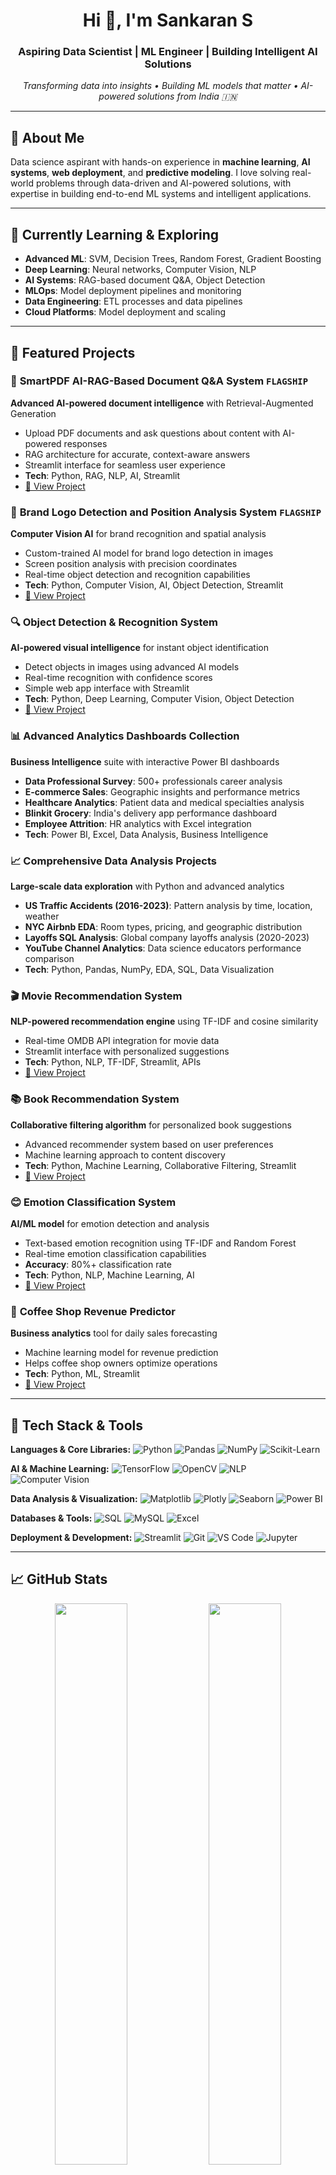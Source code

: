 <h1 align="center">Hi 👋, I'm Sankaran S</h1>
<h3 align="center">Aspiring Data Scientist | ML Engineer | Building Intelligent AI Solutions</h3>
<p align="center">
  <em>Transforming data into insights • Building ML models that matter • AI-powered solutions from India 🇮🇳</em>
</p>

---

## 🎯 **About Me**
Data science aspirant with hands-on experience in **machine learning**, **AI systems**, **web deployment**, and **predictive modeling**. I love solving real-world problems through data-driven and AI-powered solutions, with expertise in building end-to-end ML systems and intelligent applications.

---

## 🌱 **Currently Learning & Exploring**
- **Advanced ML**: SVM, Decision Trees, Random Forest, Gradient Boosting
- **Deep Learning**: Neural networks, Computer Vision, NLP
- **AI Systems**: RAG-based document Q&A, Object Detection
- **MLOps**: Model deployment pipelines and monitoring
- **Data Engineering**: ETL processes and data pipelines
- **Cloud Platforms**: Model deployment and scaling

---

## 🚀 **Featured Projects**

### 🧠 **SmartPDF AI-RAG-Based Document Q&A System** `FLAGSHIP`
**Advanced AI-powered document intelligence** with Retrieval-Augmented Generation
- Upload PDF documents and ask questions about content with AI-powered responses
- RAG architecture for accurate, context-aware answers
- Streamlit interface for seamless user experience
- **Tech**: Python, RAG, NLP, AI, Streamlit
- [🔗 View Project](https://github.com/sankaran-s2001/SmartPDF-AI-RAG-Based-Document-Q-A-System)

### 🎯 **Brand Logo Detection and Position Analysis System** `FLAGSHIP`
**Computer Vision AI** for brand recognition and spatial analysis
- Custom-trained AI model for brand logo detection in images
- Screen position analysis with precision coordinates
- Real-time object detection and recognition capabilities
- **Tech**: Python, Computer Vision, AI, Object Detection, Streamlit
- [🔗 View Project](https://github.com/sankaran-s2001/Brand-Logo-Detection-and-Position-Analysis-System)

### 🔍 **Object Detection & Recognition System**
**AI-powered visual intelligence** for instant object identification
- Detect objects in images using advanced AI models
- Real-time recognition with confidence scores
- Simple web app interface with Streamlit
- **Tech**: Python, Deep Learning, Computer Vision, Object Detection
- [🔗 View Project](https://github.com/sankaran-s2001/Object-Detection-Recognition-System)

### 📊 **Advanced Analytics Dashboards Collection**
**Business Intelligence** suite with interactive Power BI dashboards
- **Data Professional Survey**: 500+ professionals career analysis
- **E-commerce Sales**: Geographic insights and performance metrics  
- **Healthcare Analytics**: Patient data and medical specialties analysis
- **Blinkit Grocery**: India's delivery app performance dashboard
- **Employee Attrition**: HR analytics with Excel integration
- **Tech**: Power BI, Excel, Data Analysis, Business Intelligence

### 📈 **Comprehensive Data Analysis Projects**
**Large-scale data exploration** with Python and advanced analytics
- **US Traffic Accidents (2016-2023)**: Pattern analysis by time, location, weather
- **NYC Airbnb EDA**: Room types, pricing, and geographic distribution
- **Layoffs SQL Analysis**: Global company layoffs analysis (2020-2023)
- **YouTube Channel Analytics**: Data science educators performance comparison
- **Tech**: Python, Pandas, NumPy, EDA, SQL, Data Visualization

### 🎬 **Movie Recommendation System**
**NLP-powered recommendation engine** using TF-IDF and cosine similarity
- Real-time OMDB API integration for movie data
- Streamlit interface with personalized suggestions
- **Tech**: Python, NLP, TF-IDF, Streamlit, APIs
- [🔗 View Project](https://github.com/sankaran-s2001/Movie-Recommendation-System)

### 📚 **Book Recommendation System**
**Collaborative filtering algorithm** for personalized book suggestions
- Advanced recommender system based on user preferences
- Machine learning approach to content discovery
- **Tech**: Python, Machine Learning, Collaborative Filtering, Streamlit
- [🔗 View Project](https://github.com/sankaran-s2001/Book-Recommendation-System)

### 😊 **Emotion Classification System**
**AI/ML model** for emotion detection and analysis
- Text-based emotion recognition using TF-IDF and Random Forest
- Real-time emotion classification capabilities
- **Accuracy**: 80%+ classification rate
- **Tech**: Python, NLP, Machine Learning, AI
- [🔗 View Project](https://github.com/sankaran-s2001/Emotion-Classification-System)

### 🏪 **Coffee Shop Revenue Predictor**
**Business analytics** tool for daily sales forecasting
- Machine learning model for revenue prediction
- Helps coffee shop owners optimize operations
- **Tech**: Python, ML, Streamlit
- [🔗 View Project](https://github.com/sankaran-s2001/Coffee-Shop-Revenue-Predictor)

---

## 🧰 **Tech Stack & Tools**

**Languages & Core Libraries:**
![Python](https://img.shields.io/badge/-Python-3776AB?style=flat&logo=python&logoColor=white)
![Pandas](https://img.shields.io/badge/-Pandas-150458?style=flat&logo=pandas&logoColor=white)
![NumPy](https://img.shields.io/badge/-NumPy-013243?style=flat&logo=numpy&logoColor=white)
![Scikit-Learn](https://img.shields.io/badge/-Scikit--Learn-F7931E?style=flat&logo=scikit-learn&logoColor=white)

**AI & Machine Learning:**
![TensorFlow](https://img.shields.io/badge/-TensorFlow-FF6F00?style=flat&logo=tensorflow&logoColor=white)
![OpenCV](https://img.shields.io/badge/-OpenCV-5C3EE8?style=flat&logo=opencv&logoColor=white)
![NLP](https://img.shields.io/badge/-NLP-4285F4?style=flat)
![Computer Vision](https://img.shields.io/badge/-Computer%20Vision-FF6B6B?style=flat)

**Data Analysis & Visualization:**
![Matplotlib](https://img.shields.io/badge/-Matplotlib-11557c?style=flat)
![Plotly](https://img.shields.io/badge/-Plotly-3F4F75?style=flat&logo=plotly&logoColor=white)
![Seaborn](https://img.shields.io/badge/-Seaborn-3776AB?style=flat)
![Power BI](https://img.shields.io/badge/-Power%20BI-F2C811?style=flat&logo=power-bi&logoColor=black)

**Databases & Tools:**
![SQL](https://img.shields.io/badge/-SQL-4479A1?style=flat&logo=mysql&logoColor=white)
![MySQL](https://img.shields.io/badge/-MySQL-4479A1?style=flat&logo=mysql&logoColor=white)
![Excel](https://img.shields.io/badge/-Excel-217346?style=flat&logo=microsoft-excel&logoColor=white)

**Deployment & Development:**
![Streamlit](https://img.shields.io/badge/-Streamlit-FF4B4B?style=flat&logo=streamlit&logoColor=white)
![Git](https://img.shields.io/badge/-Git-F05032?style=flat&logo=git&logoColor=white)
![VS Code](https://img.shields.io/badge/-VS%20Code-007ACC?style=flat&logo=visual-studio-code&logoColor=white)
![Jupyter](https://img.shields.io/badge/-Jupyter-F37626?style=flat&logo=jupyter&logoColor=white)

---

## 📈 **GitHub Stats**
<p align="center">
  <img src="https://github-readme-stats.vercel.app/api?username=sankaran-s2001&show_icons=true&theme=dark&hide_border=true" width="48%" />
  <img src="https://github-readme-streak-stats.herokuapp.com?user=sankaran-s2001&theme=dark&hide_border=true" width="48%" />
</p>
<p align="center">
  <img src="https://github-readme-stats.vercel.app/api/top-langs/?username=sankaran-s2001&layout=compact&theme=dark&hide_border=true" width="48%" />
</p>

---

## 🎯 **What's Next?**
- 🧠 Building more **AI-powered applications** and **RAG systems**
- 🏆 Participating in **Kaggle competitions** and **AI challenges**
- 🚀 Developing **end-to-end ML pipelines** and **MLOps** workflows
- 📚 Exploring **Large Language Models** and **Generative AI**
- 🤝 Open to **collaboration** on cutting-edge AI/ML projects
- 💼 Actively seeking **data scientist** and **ML engineer** opportunities

---

## 📫 **Let's Connect!**
<p align="center">
  <a href="https://www.linkedin.com/in/sankaran-s21/"><img src="https://img.shields.io/badge/-LinkedIn-0077B5?style=for-the-badge&logo=linkedin&logoColor=white"/></a>
  <a href="mailto:sankaran.sangumuthu@gmail.com"><img src="https://img.shields.io/badge/-Email-D14836?style=for-the-badge&logo=gmail&logoColor=white"/></a>
  <a href="https://github.com/sankaran-s2001"><img src="https://img.shields.io/badge/-GitHub-181717?style=for-the-badge&logo=github&logoColor=white"/></a>
</p>

<p align="center">
  <em>"Bridging the gap between data and intelligence through AI-powered solutions."</em>
</p>

---

<p align="center">
  <img src="https://komarev.com/ghpvc/?username=sankaran-s2001&color=blue&style=flat" />
</p>
